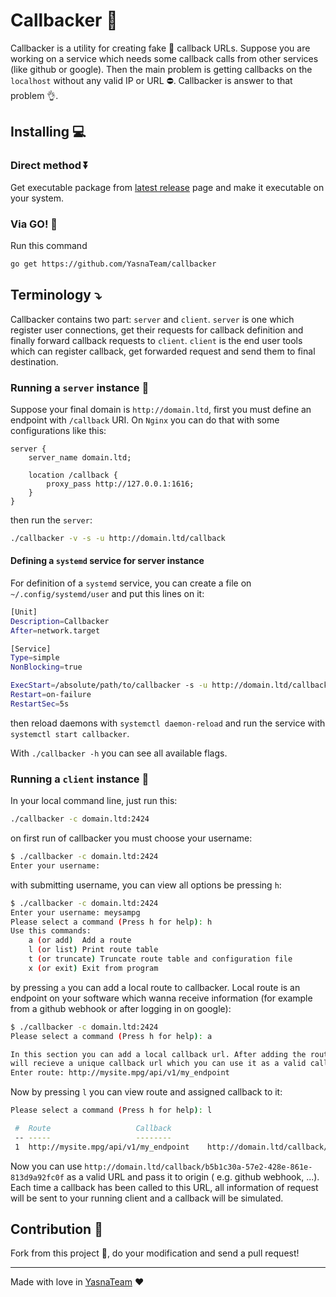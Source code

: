 # Callbacker :calling:

Callbacker is a utility for creating fake :hear_no_evil: callback URLs. Suppose you are working on a service which needs
some callback calls from other services (like github or google). Then the main problem is getting callbacks on
the `localhost` without any valid IP or URL :no_entry:. Callbacker is answer to that problem :ok_hand:.

## Installing :computer:

### Direct method :arrow_double_down:

Get executable package from [latest release](https://github.com/YasnaTeam/callbacker/releases/latest) page and make it
executable on your system.

### Via GO! :1st_place_medal:

Run this command

```bash
go get https://github.com/YasnaTeam/callbacker
```

## Terminology :arrow_heading_down:

Callbacker contains two part: `server` and `client`. `server` is one which register user connections, get their requests
for callback definition and finally forward callback requests to `client`. `client` is the end user tools which can
register callback, get forwarded request and send them to final destination.

### Running a `server` instance :construction_worker:

Suppose your final domain is `http://domain.ltd`, first you must define an endpoint with `/callback` URI. On `Nginx` you
can do that with some configurations like this:

```nginx
server {
	server_name domain.ltd;

	location /callback {
		proxy_pass http://127.0.0.1:1616;
	}
}
```

then run the `server`:

```bash
./callbacker -v -s -u http://domain.ltd/callback
```

#### Defining a `systemd` service for server instance

For definition of a `systemd` service, you can create a file on `~/.config/systemd/user` and put this lines on it:

```bash
[Unit]
Description=Callbacker
After=network.target

[Service]
Type=simple
NonBlocking=true

ExecStart=/absolute/path/to/callbacker -s -u http://domain.ltd/callback
Restart=on-failure
RestartSec=5s
```

then reload daemons with `systemctl daemon-reload` and run the service with `systemctl start callbacker`.

With `./callbacker -h` you can see all available flags.

### Running a `client` instance :post_office:

In your local command line, just run this:

```bash
./callbacker -c domain.ltd:2424
```

on first run of callbacker you must choose your username:

```bash
$ ./callbacker -c domain.ltd:2424
Enter your username: 
```

with submitting username, you can view all options be pressing `h`:

```bash
$ ./callbacker -c domain.ltd:2424
Enter your username: meysampg
Please select a command (Press h for help): h
Use this commands:
    a (or add)	Add a route
    l (or list)	Print route table
    t (or truncate)	Truncate route table and configuration file
    x (or exit)	Exit from program
```

by pressing `a` you can add a local route to callbacker. Local route is an endpoint on your software which wanna receive
information (for example from a github webhook or after logging in on google):

```bash
$ ./callbacker -c domain.ltd:2424
Please select a command (Press h for help): a

In this section you can add a local callback url. After adding the route, you
will recieve a unique callback url which you can use it as a valid callback.
Enter route: http://mysite.mpg/api/v1/my_endpoint
```

Now by pressing `l` you can view route and assigned callback to it:

```bash
Please select a command (Press h for help): l

 #	Route					Callback
 --	-----					--------
 1	http://mysite.mpg/api/v1/my_endpoint 	http://domain.ltd/callback/b5b1c30a-57e2-428e-861e-813d9a92fc0f
```

Now you can use `http://domain.ltd/callback/b5b1c30a-57e2-428e-861e-813d9a92fc0f` as a valid URL and pass it to origin (
e.g. github webhook, ...). Each time a callback has been called to this URL, all information of request will be sent to
your running client and a callback will be simulated.

## Contribution :love_letter:

Fork from this project :fork_and_knife:, do your modification and send a pull request!

---------
Made with love in [YasnaTeam](https://yasna.team) :heart:
